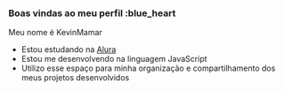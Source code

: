 ### Boas vindas ao meu perfil :blue_heart

Meu nome é KevinMamar

- Estou estudando na [Alura](https://www.alura.com.br)
- Estou me desenvolvendo na linguagem JavaScript
- Utilizo esse espaço para minha organização e compartilhamento dos meus projetos desenvolvidos
